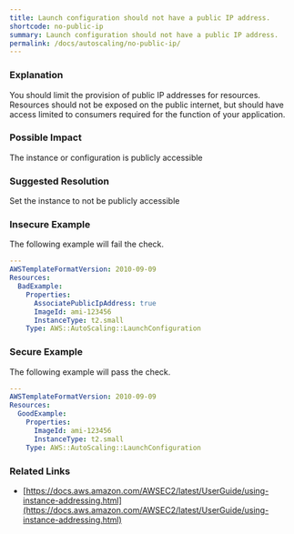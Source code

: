 ```yaml
---
title: Launch configuration should not have a public IP address.
shortcode: no-public-ip
summary: Launch configuration should not have a public IP address. 
permalink: /docs/autoscaling/no-public-ip/
---
```


### Explanation

You should limit the provision of public IP addresses for resources. Resources should not be exposed on the public internet, but should have access limited to consumers required for the function of your application.

### Possible Impact
The instance or configuration is publicly accessible

### Suggested Resolution
Set the instance to not be publicly accessible


### Insecure Example

The following example will fail the  check.

```yaml
---
AWSTemplateFormatVersion: 2010-09-09
Resources:
  BadExample:
    Properties:
      AssociatePublicIpAddress: true
      ImageId: ami-123456
      InstanceType: t2.small
    Type: AWS::AutoScaling::LaunchConfiguration

```



### Secure Example

The following example will pass the  check.

```yaml
---
AWSTemplateFormatVersion: 2010-09-09
Resources:
  GoodExample:
    Properties:
      ImageId: ami-123456
      InstanceType: t2.small
    Type: AWS::AutoScaling::LaunchConfiguration

```




### Related Links


- [https://docs.aws.amazon.com/AWSEC2/latest/UserGuide/using-instance-addressing.html](https://docs.aws.amazon.com/AWSEC2/latest/UserGuide/using-instance-addressing.html)


